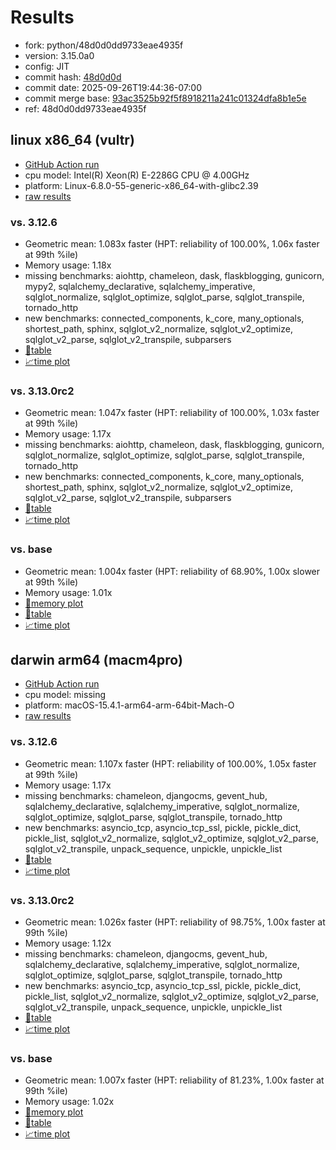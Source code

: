 # Results

- fork: python/48d0d0dd9733eae4935f
- version: 3.15.0a0
- config: JIT
- commit hash: [48d0d0d](https://github.com/python/cpython/commit/48d0d0d)
- commit date: 2025-09-26T19:44:36-07:00
- commit merge base: [93ac3525b92f5f8918211a241c01324dfa8b1e5e](https://github.com/python/cpython/commit/93ac3525b92f5f8918211a241c01324dfa8b1e5e)
- ref: 48d0d0dd9733eae4935f

## linux x86_64 (vultr)

- [GitHub Action run](https://github.com/facebookexperimental/free-threading-benchmarking/actions/runs/18066689825)
- cpu model: Intel(R) Xeon(R) E-2286G CPU @ 4.00GHz
- platform: Linux-6.8.0-55-generic-x86_64-with-glibc2.39
- [raw results](bm-20250926-vultr-x86_64-python-48d0d0dd9733eae4935f-3.15.0a0-48d0d0d.json)

### vs. 3.12.6

- Geometric mean: 1.083x faster (HPT: reliability of 100.00%, 1.06x faster at 99th %ile)
- Memory usage: 1.18x
- missing benchmarks: aiohttp, chameleon, dask, flaskblogging, gunicorn, mypy2, sqlalchemy_declarative, sqlalchemy_imperative, sqlglot_normalize, sqlglot_optimize, sqlglot_parse, sqlglot_transpile, tornado_http
- new benchmarks: connected_components, k_core, many_optionals, shortest_path, sphinx, sqlglot_v2_normalize, sqlglot_v2_optimize, sqlglot_v2_parse, sqlglot_v2_transpile, subparsers
- [📄table](bm-20250926-vultr-x86_64-python-48d0d0dd9733eae4935f-3.15.0a0-48d0d0d-vs-3.12.6.md)
- [📈time plot](bm-20250926-vultr-x86_64-python-48d0d0dd9733eae4935f-3.15.0a0-48d0d0d-vs-3.12.6.svg)

### vs. 3.13.0rc2

- Geometric mean: 1.047x faster (HPT: reliability of 100.00%, 1.03x faster at 99th %ile)
- Memory usage: 1.17x
- missing benchmarks: aiohttp, chameleon, dask, flaskblogging, gunicorn, sqlglot_normalize, sqlglot_optimize, sqlglot_parse, sqlglot_transpile, tornado_http
- new benchmarks: connected_components, k_core, many_optionals, shortest_path, sphinx, sqlglot_v2_normalize, sqlglot_v2_optimize, sqlglot_v2_parse, sqlglot_v2_transpile, subparsers
- [📄table](bm-20250926-vultr-x86_64-python-48d0d0dd9733eae4935f-3.15.0a0-48d0d0d-vs-3.13.0rc2.md)
- [📈time plot](bm-20250926-vultr-x86_64-python-48d0d0dd9733eae4935f-3.15.0a0-48d0d0d-vs-3.13.0rc2.svg)

### vs. base

- Geometric mean: 1.004x faster (HPT: reliability of 68.90%, 1.00x slower at 99th %ile)
- Memory usage: 1.01x
- [🧠memory plot](bm-20250926-vultr-x86_64-python-48d0d0dd9733eae4935f-3.15.0a0-48d0d0d-vs-base-mem.svg)
- [📄table](bm-20250926-vultr-x86_64-python-48d0d0dd9733eae4935f-3.15.0a0-48d0d0d-vs-base.md)
- [📈time plot](bm-20250926-vultr-x86_64-python-48d0d0dd9733eae4935f-3.15.0a0-48d0d0d-vs-base.svg)

## darwin arm64 (macm4pro)

- [GitHub Action run](https://github.com/facebookexperimental/free-threading-benchmarking/actions/runs/18066689825)
- cpu model: missing
- platform: macOS-15.4.1-arm64-arm-64bit-Mach-O
- [raw results](bm-20250926-macm4pro-arm64-python-48d0d0dd9733eae4935f-3.15.0a0-48d0d0d.json)

### vs. 3.12.6

- Geometric mean: 1.107x faster (HPT: reliability of 100.00%, 1.05x faster at 99th %ile)
- Memory usage: 1.17x
- missing benchmarks: chameleon, djangocms, gevent_hub, sqlalchemy_declarative, sqlalchemy_imperative, sqlglot_normalize, sqlglot_optimize, sqlglot_parse, sqlglot_transpile, tornado_http
- new benchmarks: asyncio_tcp, asyncio_tcp_ssl, pickle, pickle_dict, pickle_list, sqlglot_v2_normalize, sqlglot_v2_optimize, sqlglot_v2_parse, sqlglot_v2_transpile, unpack_sequence, unpickle, unpickle_list
- [📄table](bm-20250926-macm4pro-arm64-python-48d0d0dd9733eae4935f-3.15.0a0-48d0d0d-vs-3.12.6.md)
- [📈time plot](bm-20250926-macm4pro-arm64-python-48d0d0dd9733eae4935f-3.15.0a0-48d0d0d-vs-3.12.6.svg)

### vs. 3.13.0rc2

- Geometric mean: 1.026x faster (HPT: reliability of 98.75%, 1.00x faster at 99th %ile)
- Memory usage: 1.12x
- missing benchmarks: chameleon, djangocms, gevent_hub, sqlalchemy_declarative, sqlalchemy_imperative, sqlglot_normalize, sqlglot_optimize, sqlglot_parse, sqlglot_transpile, tornado_http
- new benchmarks: asyncio_tcp, asyncio_tcp_ssl, pickle, pickle_dict, pickle_list, sqlglot_v2_normalize, sqlglot_v2_optimize, sqlglot_v2_parse, sqlglot_v2_transpile, unpack_sequence, unpickle, unpickle_list
- [📄table](bm-20250926-macm4pro-arm64-python-48d0d0dd9733eae4935f-3.15.0a0-48d0d0d-vs-3.13.0rc2.md)
- [📈time plot](bm-20250926-macm4pro-arm64-python-48d0d0dd9733eae4935f-3.15.0a0-48d0d0d-vs-3.13.0rc2.svg)

### vs. base

- Geometric mean: 1.007x faster (HPT: reliability of 81.23%, 1.00x faster at 99th %ile)
- Memory usage: 1.02x
- [🧠memory plot](bm-20250926-macm4pro-arm64-python-48d0d0dd9733eae4935f-3.15.0a0-48d0d0d-vs-base-mem.svg)
- [📄table](bm-20250926-macm4pro-arm64-python-48d0d0dd9733eae4935f-3.15.0a0-48d0d0d-vs-base.md)
- [📈time plot](bm-20250926-macm4pro-arm64-python-48d0d0dd9733eae4935f-3.15.0a0-48d0d0d-vs-base.svg)

